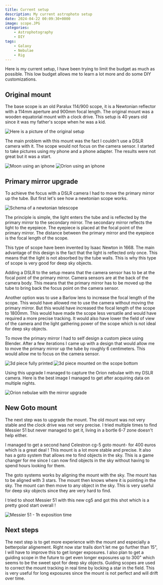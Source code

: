 ```yaml
---
title: Current setup
description: My current astrophoto setup
date: 2024-04-22 00:09:30+0000
image: scope.JPG
categories:
    - Astrophotography
    - DIY
tags:
    - Galaxy
    - Nebulae
    - Rig
---
```


Here is my current setup, I have been trying to limit the budget as much as possible. This low budget allows me to learn a lot more and do some DIY customizations.

## Original mount

The base scope is an old Paralux 114/900 scope, it is a Newtonian reflector with a 114mm aperture and 900mm focal length. The original mount was a wooden equatorial mount with a clock drive. This setup is 40 years old since it was my father's scope when he was a kid.


![Here is a picture of the original setup](original.jpg)

The main problem with this mount was the fact I couldn't use a DSLR camera with it. The scope would not focus on the camera sensor. I started to take pictures using my phone and a phone adapter. The results were not great but it was a start.

![Moon using an iphone](moon-first-try.jpg) ![Orion using an iphone](orion-first-try.jpg)

## Primary mirror upgrade

To achieve the focus with a DSLR camera I had to move the primary mirror up the tube. But first let's see how a newtonian scope works.

![Schema of a newtonian telescope](newtonian.jpg)

The principle is simple, the light enters the tube and is reflected by the primary mirror to the secondary mirror. The secondary mirror reflects the light to the eyepiece. The eyepiece is placed at the focal point of the primary mirror. The distance between the primary mirror and the eyepiece is the focal length of the scope.

This type of scope have been invented by Isaac Newton in 1668. The main advantage of this design is the fact that the light is reflected only once. This means that the light is not absorbed by the tube walls. This is why this type of scope is very good for deep sky objects.

Adding a DSLR to the setup means that the camera sensor has to be at the focal point of the primary mirror. Camera sensors are at the back of the camera body. This means that the primary mirror has to be moved up the tube to bring back the focus point on the camera sensor.

Another option was to use a Barlow lens to increase the focal length of the scope. This would have allowed me to use the camera without moving the primary mirror. But this would have increased the focal length of the scope to 1800mm. This would have made the scope less versatile and would have required a more precise tracking. It would also have lower the field of view of the camera and the light gathering power of the scope which is not ideal for deep sky objects.

To move the primary mirror I had to self design a custom piece using Blender. After a few iterations I came up with a design that would allow me to move the primary mirror up the tube by roughly 6 centimeters. This would allow me to focus on the camera sensor.

![3d piece fully printed](3d-piece.jpg) ![3d piece mounted on the scope bottom](3d-piece-2.jpg)

Using this upgrade I managed to capture the Orion nebulae with my DSLR camera. Here is the best image I managed to get after acquiring data on multiple nights.

![Orion nebulae with the mirror upgrade](orion-2.png)


## New Goto mount

The next step was to upgrade the mount. The old mount was not very stable and the clock drive was not very precise. I tried multiple times to find Messier 51 but never managed to get it, living in a bortle 6-7 zone doesn't help either.

I managed to get a second hand Celestron cg-5 goto mount- for 400 euros which is a great deal ! This mount is a lot more stable and precise. It also has a goto system that allows me to find objects in the sky. This is a game changer for me since I can now find objects in the sky without having to spend hours looking for them.

The goto systems works by aligning the mount with the sky. The mount has to be aligned with 3 stars. The mount then knows where it is pointing in the sky. The mount can then move to any object in the sky. This is very useful for deep sky objects since they are very hard to find.

I tried to shoot Messier 51 with this new cg5 and got this shot which is a pretty good start overall !

![Messier 51 - 1h exposition time](m51.png)

## Next steps 

The next step is to get more experience with the mount and especially a betterpolar alignement. Right now star trails don't let me go further than 15", I will have to improve this to get longer exposures. I also plan to get a guiding scope in the future to get even longer exposures up to 300" which seems to be the sweet spot for deep sky objects. Guiding scopes are used to correct the mount tracking in real time by locking a star in the field. This is very useful for long exposures since the mount is not perfect and will drift over time.